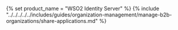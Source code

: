 {% set product_name = "WSO2 Identity Server" %}
{% include "../../../../../includes/guides/organization-management/manage-b2b-organizations/share-applications.md" %}